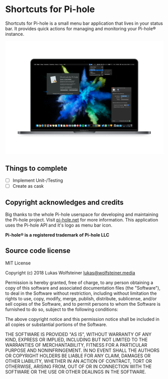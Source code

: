 # Shortcuts for Pi-hole

Shortcuts for Pi-hole is a small menu bar application that lives in your status bar. It provides quick actions for managing and monitoring your Pi-hole® instance.

<img src="Screenshots/Overview.png"/>

## Things to complete

- [ ] Implement Unit-/Testing
- [ ] Create as cask

## Copyright acknowledges and credits

Big thanks to the whole Pi-hole userspace for developing and maintaining the Pi-hole project. Visit [pi-hole.net](https://pi-hole.net/) for more information. This application uses the Pi-hole API and it's logo as menu bar icon.

**Pi-hole® is a registered trademark of Pi-hole LLC**

## Source code license

MIT License

Copyright (c) 2018 Lukas Wolfsteiner <lukas@wolfsteiner.media>

Permission is hereby granted, free of charge, to any person obtaining a copy
of this software and associated documentation files (the "Software"), to deal
in the Software without restriction, including without limitation the rights
to use, copy, modify, merge, publish, distribute, sublicense, and/or sell
copies of the Software, and to permit persons to whom the Software is
furnished to do so, subject to the following conditions:

The above copyright notice and this permission notice shall be included in all
copies or substantial portions of the Software.

THE SOFTWARE IS PROVIDED "AS IS", WITHOUT WARRANTY OF ANY KIND, EXPRESS OR
IMPLIED, INCLUDING BUT NOT LIMITED TO THE WARRANTIES OF MERCHANTABILITY,
FITNESS FOR A PARTICULAR PURPOSE AND NONINFRINGEMENT. IN NO EVENT SHALL THE
AUTHORS OR COPYRIGHT HOLDERS BE LIABLE FOR ANY CLAIM, DAMAGES OR OTHER
LIABILITY, WHETHER IN AN ACTION OF CONTRACT, TORT OR OTHERWISE, ARISING FROM,
OUT OF OR IN CONNECTION WITH THE SOFTWARE OR THE USE OR OTHER DEALINGS IN THE
SOFTWARE.
